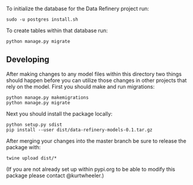 To initialize the database for the Data Refinery project run:

```
sudo -u postgres install.sh
```

To create tables within that database run:

```
python manage.py migrate
```

## Developing

After making changes to any model files within this directory two things should happen before you can utilize those changes in other projects that rely on the model. First you should make and run migrations:

```
python manage.py makemigrations
python manage.py migrate
```

Next you should install the package locally:

```
python setup.py sdist
pip install --user dist/data-refinery-models-0.1.tar.gz
```

After merging your changes into the master branch be sure to release the package with:

```
twine upload dist/*
```

(If you are not already set up within pypi.org to be able to modify this package please contact @kurtwheeler.)
